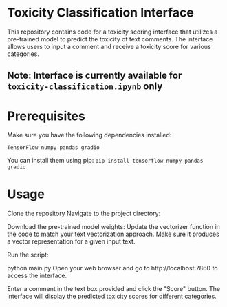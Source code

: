 # Toxicity Classification Interface
This repository contains code for a toxicity scoring interface that utilizes a pre-trained model to predict the toxicity of text comments. The interface allows users to input a comment and receive a toxicity score for various categories.

## Note: Interface is currently available for `toxicity-classification.ipynb` only

# Prerequisites
Make sure you have the following dependencies installed:

`TensorFlow
numpy
pandas
gradio`

You can install them using pip:
`pip install tensorflow numpy pandas gradio`

# Usage
Clone the repository
Navigate to the project directory:

Download the pre-trained model weights:
Update the vectorizer function in the code to match your text vectorization approach. Make sure it produces a vector representation for a given input text.

Run the script:

python main.py
Open your web browser and go to http://localhost:7860 to access the interface.

Enter a comment in the text box provided and click the "Score" button. The interface will display the predicted toxicity scores for different categories.

